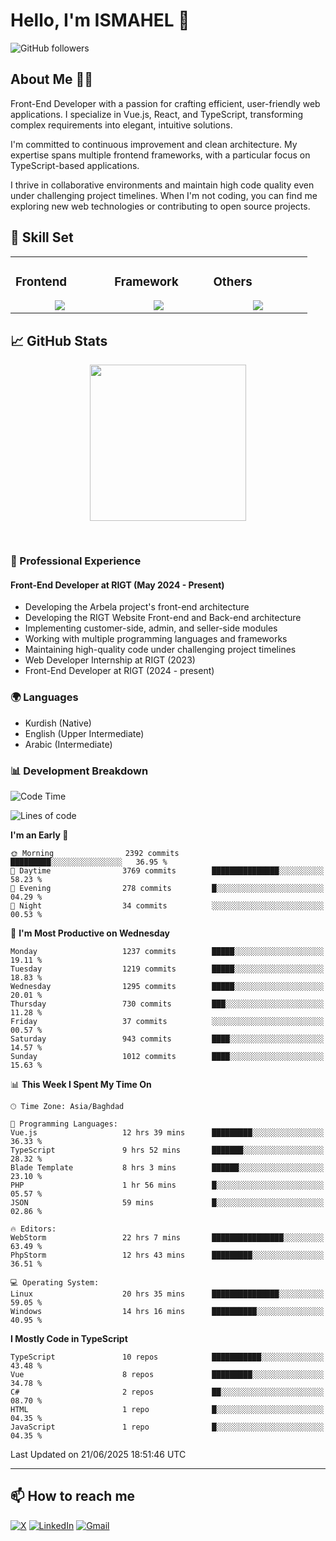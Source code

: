 # Hello, I'm ISMAHEL 👋 
![GitHub followers](https://img.shields.io/github/followers/ismahelZero) 

## About Me 👨‍💻
Front-End Developer with a passion for crafting efficient, user-friendly web applications. I specialize in Vue.js, React, and TypeScript, transforming complex requirements into elegant, intuitive solutions.

I'm committed to continuous improvement and clean architecture. My expertise spans multiple frontend frameworks, with a particular focus on TypeScript-based applications.

I thrive in collaborative environments and maintain high code quality even under challenging project timelines. When I'm not coding, you can find me exploring new web technologies or contributing to open source projects.

## 💼 Skill Set

<table><tr><td valign="top" width="25%">

### Frontend  
<a href="https://github.com/ismahelZero">
<div align="center">  
       <img src="https://skillicons.dev/icons?i=html,css,bootstrap,tailwind,js,ts&perline=4" /> 
</div>
</a>
 </td><td valign="top" width="25%">
        
### Framework
<a href="https://github.com/ismahelZero">
<div align="center">
       <img src="https://skillicons.dev/icons?i=vuejs,nuxtjs,react&perline=4" /> 
</div>
</a>

</td><td valign="top" width="25%">
  
### Others
<a href="https://github.com/ismahelZero">
<div align="center">
       <img src="https://skillicons.dev/icons?i=git,github,npm,figma,vscode,webstorm,discord,vscodeqt&perline=4" /> 
</div>
</a>
</td>
</tr></table>


## 📈 GitHub Stats
<!-- Activity Graph -->
<p align="center">
  <a href="https://github.com/ismahelZero">
    <img height=250 src="https://github-readme-activity-graph.vercel.app/graph?username=ismahelZero&bg_color=282c34&color=FDFD96&line=FDFD96&point=FFFFFF&area_color=79FE96&border_radius=24.5&title_color=FDFD96&border_radius=20px"/>
  </a> 
</p>

<br>

### 💼 Professional Experience
#### Front-End Developer at RIGT (May 2024 - Present)
- Developing the Arbela project's front-end architecture
- Developing the RIGT Website Front-end and Back-end architecture
- Implementing customer-side, admin, and seller-side modules
- Working with multiple programming languages and frameworks
- Maintaining high-quality code under challenging project timelines
- Web Developer Internship at RIGT (2023)
- Front-End Developer at RIGT (2024 - present)

### 🌍 Languages
- Kurdish (Native)
- English (Upper Intermediate)
- Arabic (Intermediate)

### 📊 Development Breakdown
<!--START_SECTION:waka-->
![Code Time](http://img.shields.io/badge/Code%20Time-1%2C147%20hrs%2017%20mins-blue)

![Lines of code](https://img.shields.io/badge/From%20Hello%20World%20I%27ve%20Written-5.7%20million%20lines%20of%20code-blue)

**I'm an Early 🐤** 

```text
🌞 Morning                2392 commits        █████████░░░░░░░░░░░░░░░░   36.95 % 
🌆 Daytime                3769 commits        ███████████████░░░░░░░░░░   58.23 % 
🌃 Evening                278 commits         █░░░░░░░░░░░░░░░░░░░░░░░░   04.29 % 
🌙 Night                  34 commits          ░░░░░░░░░░░░░░░░░░░░░░░░░   00.53 % 
```
📅 **I'm Most Productive on Wednesday** 

```text
Monday                   1237 commits        █████░░░░░░░░░░░░░░░░░░░░   19.11 % 
Tuesday                  1219 commits        █████░░░░░░░░░░░░░░░░░░░░   18.83 % 
Wednesday                1295 commits        █████░░░░░░░░░░░░░░░░░░░░   20.01 % 
Thursday                 730 commits         ███░░░░░░░░░░░░░░░░░░░░░░   11.28 % 
Friday                   37 commits          ░░░░░░░░░░░░░░░░░░░░░░░░░   00.57 % 
Saturday                 943 commits         ████░░░░░░░░░░░░░░░░░░░░░   14.57 % 
Sunday                   1012 commits        ████░░░░░░░░░░░░░░░░░░░░░   15.63 % 
```


📊 **This Week I Spent My Time On** 

```text
🕑︎ Time Zone: Asia/Baghdad

💬 Programming Languages: 
Vue.js                   12 hrs 39 mins      █████████░░░░░░░░░░░░░░░░   36.33 % 
TypeScript               9 hrs 52 mins       ███████░░░░░░░░░░░░░░░░░░   28.32 % 
Blade Template           8 hrs 3 mins        ██████░░░░░░░░░░░░░░░░░░░   23.10 % 
PHP                      1 hr 56 mins        █░░░░░░░░░░░░░░░░░░░░░░░░   05.57 % 
JSON                     59 mins             █░░░░░░░░░░░░░░░░░░░░░░░░   02.86 % 

🔥 Editors: 
WebStorm                 22 hrs 7 mins       ████████████████░░░░░░░░░   63.49 % 
PhpStorm                 12 hrs 43 mins      █████████░░░░░░░░░░░░░░░░   36.51 % 

💻 Operating System: 
Linux                    20 hrs 35 mins      ███████████████░░░░░░░░░░   59.05 % 
Windows                  14 hrs 16 mins      ██████████░░░░░░░░░░░░░░░   40.95 % 
```

**I Mostly Code in TypeScript** 

```text
TypeScript               10 repos            ███████████░░░░░░░░░░░░░░   43.48 % 
Vue                      8 repos             █████████░░░░░░░░░░░░░░░░   34.78 % 
C#                       2 repos             ██░░░░░░░░░░░░░░░░░░░░░░░   08.70 % 
HTML                     1 repo              █░░░░░░░░░░░░░░░░░░░░░░░░   04.35 % 
JavaScript               1 repo              █░░░░░░░░░░░░░░░░░░░░░░░░   04.35 % 
```




 Last Updated on 21/06/2025 18:51:46 UTC
<!--END_SECTION:waka-->

---
## 📫 How to reach me
[![X](https://img.shields.io/badge/X-informational?style=for-the-badge&logo=X&logoColor=white)](https://www.twitter.com/ismahel_zero/)
[![LinkedIn](https://img.shields.io/badge/LinkedIn-0077B5?style=for-the-badge&logo=linkedin&logoColor=white)](https://linkedin.com/in/ismahel-zero-1053b4228)
[![Gmail](https://img.shields.io/badge/Gmail-informational?style=for-the-badge&color=EA4335&logo=gmail&logoColor=white)](mailto:ismahel.zero94@gmail.com?subject=Hey!)
